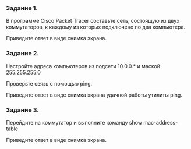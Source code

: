 ### Задание 1.
В программе Cisco Packet Tracer составьте сеть, состоящую из двух коммутаторов, к каждому из которых подключено по два компьютера.

Приведите ответ в виде снимка экрана.

### Задание 2.
Настройте адреса компьютеров из подсети 10.0.0.* и маской 255.255.255.0

Проверьте связь с помощью ping.

Приведите ответ в виде снимка экрана удачной работы утилиты ping.

### Задание 3.
Перейдите на коммутатор и выполните команду show mac-address-table

Приведите ответ в виде снимка экрана.

